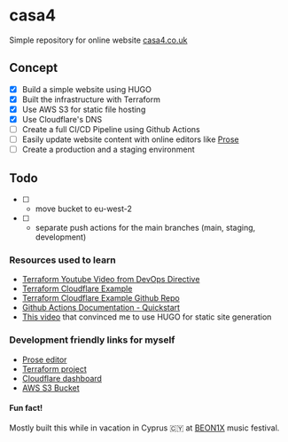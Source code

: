 # casa4

Simple repository for online website [casa4.co.uk](https://casa4.co.uk)

## Concept
- [x] Build a simple website using HUGO
- [x] Built the infrastructure with Terraform
- [x] Use AWS S3 for static file hosting
- [x] Use Cloudflare's DNS
- [ ] Create a full CI/CD Pipeline using Github Actions
- [ ] Easily update website content with online editors like [Prose](https://prose.io/)
- [ ] Create a production and a staging environment

## Todo
- [ ] - move bucket to eu-west-2
- [ ] - separate push actions for the main branches (main, staging, development)

### Resources used to learn 
- [Terraform Youtube Video from DevOps Directive](https://www.youtube.com/watch?v=7xngnjfIlK4)
- [Terraform Cloudflare Example](https://learn.hashicorp.com/tutorials/terraform/cloudflare-static-website?in=terraform/aws#create-a-scoped-cloudflare-api-token)
- [Terraform Cloudflare Example Github Repo](https://github.com/hashicorp/learn-terraform-cloudflare-static-website)
- [Github Actions Documentation - Quickstart](https://docs.github.com/en/actions/quickstart)
- [This video](https://www.youtube.com/watch?v=Sxxw3qtb3_g) that convinced me to use HUGO for static site generation

### Development friendly links for myself
- [Prose editor](https://prose.io/#iosifv/casa4/tree/main/casa4-website/content)
- [Terraform project](https://app.terraform.io/app/iosifv/workspaces/casa4)
- [Cloudflare dashboard](https://dash.cloudflare.com/17c4229eaf5c7c27e34b7527cbb683ec/casa4.co.uk/dns)
- [AWS S3 Bucket](https://s3.console.aws.amazon.com/s3/buckets/casa4.co.uk?region=us-east-1&tab=objects#)

#### Fun fact!
Mostly built this while in vacation in Cyprus 🇨🇾 at [BEON1X](https://beon1x.com/) music festival.